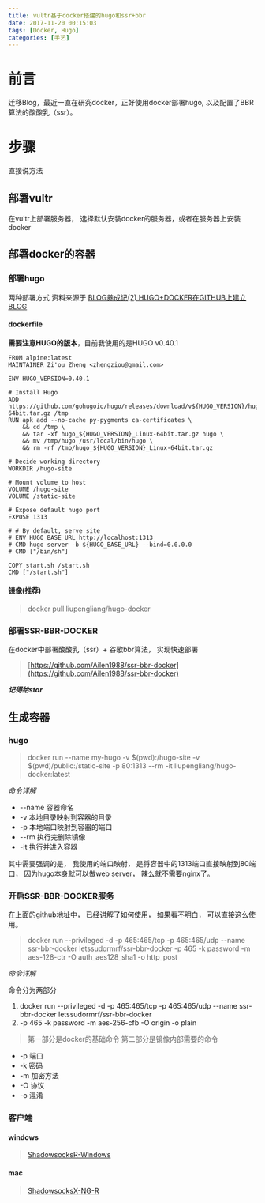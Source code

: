 ```yaml
---
title: vultr基于docker搭建的hugo和ssr+bbr
date: 2017-11-20 00:15:03
tags: [Docker, Hugo]
categories: [手艺]
---
```


<!--more-->

# 前言
迁移Blog，最近一直在研究docker，正好使用docker部署hugo, 以及配置了BBR算法的酸酸乳（ssr）。

# 步骤
直接说方法
## 部署vultr 
在vultr上部署服务器， 选择默认安装docker的服务器，或者在服务器上安装docker
## 部署docker的容器
### 部署hugo
两种部署方式
资料来源于 [BLOG养成记(2) HUGO+DOCKER在GITHUB上建立BLOG](https://orianna-zzo.github.io/blog/2018-01/blog%E5%85%BB%E6%88%90%E8%AE%B02-hugo-docker%E5%9C%A8github%E4%B8%8A%E5%BB%BA%E7%AB%8Bblog/)

#### dockerfile
**需要注意HUGO的版本**，目前我使用的是HUGO v0.40.1

```
FROM alpine:latest
MAINTAINER Zi'ou Zheng <zhengziou@gmail.com>

ENV HUGO_VERSION=0.40.1

# Install Hugo
ADD https://github.com/gohugoio/hugo/releases/download/v${HUGO_VERSION}/hugo_${HUGO_VERSION}_Linux-64bit.tar.gz /tmp
RUN apk add --no-cache py-pygments ca-certificates \
    && cd /tmp \
    && tar -xf hugo_${HUGO_VERSION}_Linux-64bit.tar.gz hugo \
    && mv /tmp/hugo /usr/local/bin/hugo \
    && rm -rf /tmp/hugo_${HUGO_VERSION}_Linux-64bit.tar.gz

# Decide working directory
WORKDIR /hugo-site

# Mount volume to host
VOLUME /hugo-site
VOLUME /static-site

# Expose default hugo port
EXPOSE 1313

# # By default, serve site
# ENV HUGO_BASE_URL http://localhost:1313
# CMD hugo server -b ${HUGO_BASE_URL} --bind=0.0.0.0
# CMD ["/bin/sh"]

COPY start.sh /start.sh
CMD ["/start.sh"]

```

#### 镜像(推荐)

>docker pull liupengliang/hugo-docker

### 部署SSR-BBR-DOCKER
在docker中部署酸酸乳（ssr）+ 谷歌bbr算法， 实现快速部署

>[https://github.com/Ailen1988/ssr-bbr-docker](https://github.com/Ailen1988/ssr-bbr-docker)


***记得给star***

## 生成容器
### hugo
>docker run --name my-hugo -v $(pwd):/hugo-site -v $(pwd)/public:/static-site -p 80:1313 --rm -it liupengliang/hugo-docker:latest

*命令详解*

* --name 容器命名
* -v 本地目录映射到容器的目录
* -p 本地端口映射到容器的端口
* --rm 执行完删除镜像
* -it 执行并进入容器

其中需要强调的是， 我使用的端口映射， 是将容器中的1313端口直接映射到80端口， 因为hugo本身就可以做web server， 辣么就不需要nginx了。

### 开启SSR-BBR-DOCKER服务
在上面的github地址中， 已经讲解了如何使用， 如果看不明白， 可以直接这么使用。
>docker run --privileged -d -p 465:465/tcp -p 465:465/udp --name ssr-bbr-docker letssudormrf/ssr-bbr-docker -p 465 -k password -m aes-128-ctr -O auth_aes128_sha1 -o http_post

*命令详解*

命令分为两部分
1. docker run --privileged -d -p 465:465/tcp -p 465:465/udp --name ssr-bbr-docker letssudormrf/ssr-bbr-docker
2. -p 465 -k password -m aes-256-cfb -O origin -o plain

> 第一部分是docker的基础命令
> 第二部分是镜像内部需要的命令

* -p 端口
* -k 密码
* -m 加密方法
* -O 协议
* -o 混淆

### 客户端
#### windows
>[ShadowsocksR-Windows](https://github.com/HMBSbige/ShadowsocksR-Windows/releases)
#### mac
>[ShadowsocksX-NG-R](https://github.com/qinyuhang/ShadowsocksX-NG-R/releases)



